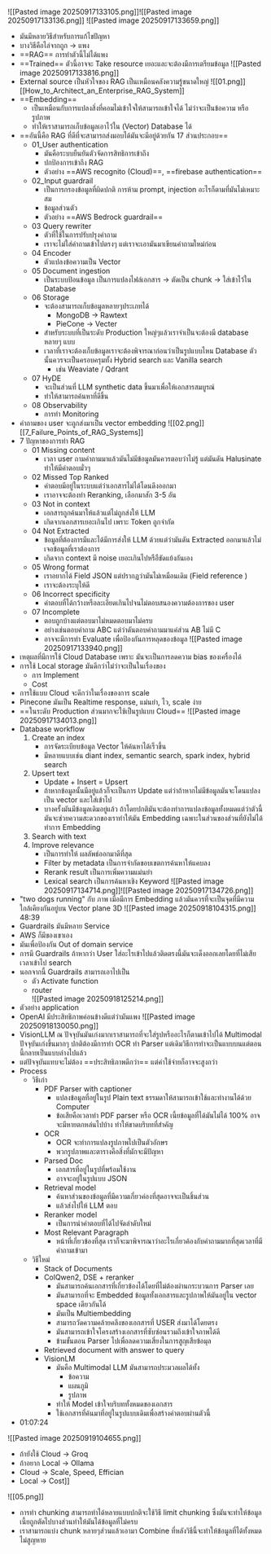 ![[Pasted image 20250917133105.png]]![[Pasted image 20250917133136.png]]
![[Pasted image 20250917133659.png]]
- มันมีหลายวิธีสำหรับการแก้ไขปัญหา
- บางวิธีคือไล่จากถูก -> แพง
- ==RAG== การทำตัวนี้ไม่ได้แพง
- ==Trained== ตัวนี้อาจจะ Take resource เยอะและจะต้องมีการเตรียมข้อมูล
![[Pasted image 20250917133816.png]]
-  External source เป็นหัวใจของ RAG เป็นเหมือนคลังความรู้ขนาดใหญ่
![[01.png]]
[[How_to_Architect_an_Enterprise_RAG_System]]
- ==Embedding== 
	- เป็นเหมือนกับการแปลงสิ่งที่คอมไม่เข้าใจให้สามารถเข้าใจได้ ไม่ว่าจะเป็นข้อความ หรือ รูปภาพ
	- ทำให้เราสามารถเก็บข้อมูลเอาไว้ใน  (Vector) Database ได้  
- ==อันนี้คือ RAG ที่ดีที่จะสามารถส่งมอบได้มันจะมีอยู่ด้วยกัน 17 ส่วนประกอบ==
	- 01_User authentication 
		- มันคือระบบยืนยันตัวจัดการสิทธิการเข้าถึง
		- ปกป้องการเข้าถึง RAG
		- ตัวอย่าง ==AWS recognito (Cloud)==, ==firebase authentication==
	- 02_Input guardrail
		- เป็นการกรองข้อมูลที่ผิดปกติ การห้าม prompt, injection อะไรก็ตามที่มันไม่เหมาะสม
		- ข้อมูลส่วนตัว
		- ตัวอย่าง ==AWS Bedrock guardrail==
	- 03 Query rewriter
		- ตัวที่ใช้ในการปรับปรุงคำถาม 
		- เราจะไม่ใส่คำถามเข้าไปตรงๆ แต่เราจะเอามันมาเขียนคำถามใหม่ก่อน
	- 04 Encoder
		- ตัวแปลงข้อความเป็น Vector
	- 05 Document ingestion
		- เป็นระบบป้อนข้อมูล เป็นการแปลงไฟล์เอกสาร -> ตัดเป็น chunk -> ใส่เข้าไว้ใน Database
	- 06 Storage
		- จะต้องสามารถเก็บข้อมูลหลายๆประเภทได้
			- MongoDB -> Rawtext
			- PieCone -> Vecter
		- สำหรับระบบที่เป็นระดับ Production ใหญ่ๆแล้วเราจำเป็นจะต้องมี database หลายๆ แบบ
		- เวลาที่เราจะต้องเก็บข้อมูลเราจะต้องพิจารณาก่อนว่าเป็นรูปแบบไหน Database ตัวนั้นควรจะเป็นครอบครุมทั้ง Hybrid search และ Vanilla search
			-   เช่น Weaviate / Qdrant
	- 07 HyDE 
		- จะเป็นส่วนที่ LLM synthetic data ขึ้นมาเพื่อให้เอกสารสมบูรณ์
		- ทำให้สามารถค้นหาที่ดีขึ้น
	- 08 Observability
		- การทำ Monitoring
- คำถามของ user จะถูกส่งมาเป็น vector embedding
![[02.png]]
[[7_Failure_Points_of_RAG_Systems]]
- 7 ปัญหาของการทำ RAG
	- 01 Missing content
		- เวลา user ถามคำถามมาแล้วมันไม่มีข้อมูลมันควรตอบว่าไม่รู้ แต่มันดัน Halusinate ทำให้มีคำตอบมั่วๆ
	- 02 Missed Top Ranked
		- คำตอบมีอยู่ในระบบแต่ว่าเอกสารไม่ได้โดนดึงออกมา
		- เราอาจจะต้องทำ Reranking, เลือกมาสัก 3-5 อัน
	- 03 Not in context
		- เอกสารถูกค้นมาให้แล้วแต่ไม่ถูกส่งให้ LLM 
		- เกิดจากเอกสารเยอะเกินไป เพราะ Token ถูกจำกัด
	- 04 Not Extracted
		- ข้อมูลที่ต้องการมีและได้มีการส่งให้ LLM ด้วยแต่ว่ามันดัน Extracted ออกมาแล้วไม่เจอข้อมูลที่เราต้องการ
		- เกิดจาก context มี noise เยอะเกินไปหรือืขัดแย้งกันเอง
	- 05 Wrong format
		- เราอยากได้ Field JSON แต่ปรากฏว่ามันไม่เหมือนเดิม (Field reference )
		- เราจะต้องระบุให้ดี
	- 06 Incorrect specificity
		- คำตอบที่ได้กว้างหรือละเอียดเกินไปจนไม่ตอบสนองความต้องการของ user 
	- 07 Incomplete
		- ตอบถูกบ้างแต่ตอบมาไม่หมดตอบมาไม่ครบ
		- อย่างเช่นตอบคำถาม ABC แต่ว่าดันตอบคำถามมาแค่ส่วน AB ไม่มี C
		- อาจจะมีการทำ Evaluate เพื่อป้องกันการหลุดของข้อมูล
![[Pasted image 20250917133940.png]]
- เหตุผลที่มีการใช้ Cloud Database เพราะ มันจะเป็นการลดความ bias ของเครื่องได้
- การใช้ Local storage มันดีกว่าไม่ว่าจะเป็นในเรื่องของ
	- การ Implement
	- Cost
- การใช้แบบ Cloud จะดีกว่าในเรื่องของการ scale
- Pinecone มันเป็น Realtime response, แม่นยำ, ไว, scale ง่าย
- ==ในระดับ Production ส่วนมากจะใช้เป็นรูปแบบ Cloud==
![[Pasted image 20250917134013.png]] 
- Database workflow
	1. Create an index
		- การจัดระเบียบข้อมูล Vector ให้ค้นหาได้เร็วขึ้น
		- มีหลายแบบเช่น diant index, semantic search, spark index, hybrid search
	2. Upsert text
		- Update + Insert = Upsert
		- ถ้าหากข้อมูลนั้นมีอยู่แล้วก็จะเป็นการ Update แต่ว่าถ้าหากไม่มีข้อมูลมันจะโดนแปลงเป็น vector และใส่เข้าไป
		- บางครั้งมันมีข้อมูลเดิมอยู่แล้ว ถ้าโดยปกติมันจะต้องทำการแปลงข้อมูลทั้งหมดแต่ว่าตัวนี้มันจะช่วยความสะดวกของเราทำให้มัน Embedding เฉพาะในส่วนของส่วนที่ยังไม่ได้ทำการ Embedding
	3. Search with text
	4. Improve relevance
		- เป็นการทำให้ ผลลัพธ์ออกมาดีที่สุด
		- Filter by metadata เป็นการจำกัดขอบเขตการค้นหาให้แคบลง
		- Rerank result เป็นการเพิ่มความแม่นยำ
		- Lexical search เป็นการค้นหาเชิง Keyword 
![[Pasted image 20250917134714.png]]![[Pasted image 20250917134726.png]]
- "two dogs running" กับ ภาพ เมื่อมีการ Embedding แล้วมันควรที่จะเป็นจุดที่มีความใกล้เคียงกันอยู่บน Vector plane 3D
![[Pasted image 20250918104315.png]]
48:39
- Guardrails มันมีหลาย Service
- AWS ก็มีของเขาเอง
- มันเพื่อป้องกัน Out of domain service
- การมี Guardrails ถ้าหากว่า User ใส่อะไรเข้าไปแล้วติดตรงนี้มันจะเด็งออกเลยโดยที่ไม่เสียเวลาเข้าไป search
- นอกจากนี้ Guardrails สามารถเอาไปเป็น
	- ตัว Activate function
	- router  
![[Pasted image 20250918125214.png]]
- ตัวอย่าง application
- OpenAI มีประสิทธิภาพค่อนข้างดีแต่ว่ามันแพง 
![[Pasted image 20250918130050.png]]
- VisionLLM ณ ปัจจุบันมันเก่งมากเราสามารถที่จะใส่รูปหรืออะไรก็ตามเข้าไปได้ Multimodal ปัจจุบันเก่งขึ้นมากๆ ปกติต้องมีการทำ OCR ทำ Parser  แต่เดิมวิธีการทำจะเป็นแบบบนแต่ตอนนี้กลายเป็นแบบล่างไปแล้ว
- แต่ปัจจุบันแทบจะไม่ต้อง ==ประสิทธิภาพดีกว่า== แต่ค่าใช้จ่ายก็อาจจะสูงกว่า
- Process
	- วิธีเก่า
		- PDF Parser with captioner
			- แปลงข้อมูลที่อยู่ในรูป Plain text ธรรมดาให้สามารถเข้าใช้และทำงานได้ด้วย Computer
			- ข้อเสียคือเวลาทำ PDF parser หรือ OCR เนี้ยข้อมูลที่ได้มันไม่ได้ 100% อาจจะมีหายตกหล่นไปบ้าง ทำให้ขาดบริบทที่สำคัญ
		- OCR
			- OCR จะทำการแปลงรูปภาพไปเป็นตัวอักษร
			- พวกรูปภาพและตารางคือสิ่งที่มักจะมีปัญหา
		- Parsed Doc
			- เอกสารที่อยู่ในรูปที่พร้อมใช้งาน
			- อาจจะอยู่ในรูปแบบ JSON
		- Retrieval model
			- ค้นหาส่วนของข้อมูลที่มีความเกี่ยวค่องที่สุดอาจจะเป็นชิ้นส่วน
			- แล้วส่งไปให้ LLM ตอบ
		- Reranker model
			- เป็นการนำคำตอบที่ได้ไปจัดลำดับใหม่
		- Most Relevant Paragraph
			- หน้าที่เกี่ยวข้องที่สุด เราก็จะมาพิจารณาว่าอะไรเกี่ยวค้องกับคำถามมากที่สุดเวลาที่มีคำถามเข้ามา
	- วิธีใหม่
		- Stack of Documents
		- ColQwen2, DSE + reranker
			- มันสามารถค้นเอกสารที่เกี่ยวข้องได้โดยที่ไม่ต้องผ่านกระบวนการ Parser เลย
			- มันสามารถที่จะ Embedded ข้อมูลทั้งเอกสารและรูปภาพให้มันอยู่ใน vector space เดียวกันได้
			- มันเป็น Multiembedding
			- สามารถวัดความคล้ายคลึงของเอกสารที่ USER ส่งมาได้โดยตรง
			- มันสามารถเข้าใจโครงสร้างเอกสารที่ซับซ่อนรวมถึงเข้าใจภาพได้ดี
			- ข้ามขั้นตอน Parser ไปเพื่อลดความเสี่ยงในการสูญเสียข้อมุล
		- Retrieved document with answer to query
		- VisionLM
			- มันคือ Multimodal LLM มันสามารถประมวลผลได้ทั้ง
				- ข้อความ
				- แผนภูมิ
				- รูปภาพ
			- ทำให้ Model เข้าใจบริบททั้งหมดของเอกสาร
			- ใช้เอกสารที่ค้นมาที่อยู่ในรูปแบบเดิมเพื่อสร้างคำตอบผ่านตัวนี้
- 01:07:24

![[Pasted image 20250919104655.png]]
- ถ้ายังใช้ Cloud -> Groq
- ถ้าอยาก Local  -> Ollama
- Cloud -> Scale, Speed, Effician 
- Local  -> Cost]]


![[05.png]]
- การทำ chunking สามารถทำได้หลายแบบปกติจะใช้วิธี limit chunking ซึ่งมันจะทำให้ข้อมูลเนี้ยถูกตัดไปบางส่วนทำให้มันได้ข้อมูลที่ไม่ครบ
- เราสามารถแบ่ง chunk หลายๆส่วนแล้วเอามา Combine ที่หลังวิธีนี้จะทำให้ข้อมูลที่ได้ทั้งหมดไม่สูญหาย